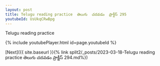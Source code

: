 ```yaml
---
layout: post
title: Telugu reading practice  తెలుగు  చదవడం  ప్రాక్టీస్ 295
youtubeId: UsUkqCRwBpg
---
```

 
 
Telugu reading practice
 
 
 
 
 


{% include youtubePlayer.html id=page.youtubeId %}
 
[Next]({{ site.baseurl }}{% link  split2/_posts/2023-03-18-Telugu reading practice  తెలుగు  చదవడం  ప్రాక్టీస్ 294.md%})
 
